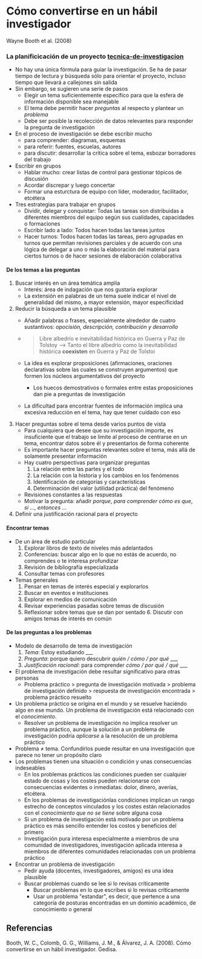 # Cómo convertirse en un hábil investigador

Wayne Booth et al. (2008)

### La planificicación de un proyecto [tecnica-de-investigacion](tecnica-de-investigacion.md)

* No hay una única fórmula para guiar la investigación. Se ha de pasar tiempo de lectura y búsqueda sólo para orientar el proyecto, incluso tiempo que llevará a callejones sin salida
* Sin embargo, se sugieren una serie de pasos
  * Elegir un tema suficientemente específico para que la esfera de información disponible sea manejable
  * El tema debe permitir hacer *preguntas* al respecto y plantear un *problema*
  * Debe ser posible la recolección de datos relevantes para responder la pregunta de investigación
* En el proceso de investigación se debe escribir mucho
  * para comprender: diagramas, esquemas
  * para referir: fuentes, escuelas, autores
  * para discutir: desarrollar la crítica sobre el tema, esbozar borradores del trabajo
* Escribir en grupos
  * Hablar mucho: crear listas de control para gestionar tópicos de discusión
  * Acordar discrepar y luego concertar
  * Formar una esturctura de equipo con líder, moderador, facilitador, etcétera
* Tres estrategias para trabajar en grupos
  * Dividir, delegar y conquistar: Todas las tareas son distribuidas a diferentes miembros del equipo según sus cualidades, capacidades o formaciones
  * Escribir lado a lado: Todos hacen todas las tareas juntos
  * Hacer turnos: Todos hacen todas las tareas, pero agrupadas en turnos que permitan revisiones parciales y de acuerdo con una lógica de delegar a uno o más la elaboración del material para ciertos turnos o de hacer sesiones de elaboración colaborativa

#### De los temas a las preguntas

1. Buscar interés en un área temática amplia
   * Interés: área de indagación que nos gustaría explorar
   * La extensión en palabras de un tema suele indicar el nivel de generalidad del mismo, a mayor extensión, mayor especificidad
1. Reducir la búsqueda a un tema plausible
   * Añadir palabras o frases, especialmente alrededor de cuatro sustantivos: *opocisión, descripción, contribución y desarrollo*
   * 
      > 
      > Libre albedrío e inevitabilidad histórica en Guerra y Paz de Tolstoy --> Tanto el libre albedrío como la inevitabilidad histórica **coexisten** en Guerra y Paz de Tolstoi
   
   * La idea es explorar proposiciones (afirmaciones, oraciones declarativas sobre las cuales se construyen argumentos) que formen los núcleos argumentativos del proyecto
     * Los huecos demostrativos o formales entre estas proposiciones dan pie a preguntas de investigación
   * La dificultad para encontrar fuentes de información implica una excesiva reducción en el tema, hay que tener cuidado con eso
1. Hacer preguntas sobre el tema desde varios puntos de vista
   * Para cualquiera que desee que su investigación importe, es insuficiente que el trabajo se limite al proceso de centrarse en un tema, encontrar datos sobre él y presentarlos de forma coherente
   * Es importante hacer preguntas relevantes sobre el tema, más allá de solamente presentar información
   * Hay cuatro perspectivas para organizar preguntas
     1. La relación entre las partes y el todo
     1. La relación con la historia y los cambios en los fenómenos
     1. Identificación de categorías y características
     1. Determinación del valor (utilidad práctica) del fenómeno
   * Revisiones constantes a las respuestas
   * Motivar la pregunta: añadir *porque*, *para comprender cómo es que*, *si ..., entonces ...*
1. Definir una justificación racional para el proyecto

#### Encontrar temas

* De un área de estudio particular
  1. Explorar libros de texto de niveles más adelantados
  1. Conferencias: buscar algo en lo que no estás de acuerdo, no comprendes o te interesa profundizar
  1. Revisión de bibliografía especializada
  1. Consultar temas con profesores
* Temas generales
  1. Pensar en temas de interés especial y explorarlos
  1. Buscar en eventos e instituciones
  1. Explorar en medios de comunicación
  1. Revisar experiencias pasadas sobre temas de discusión
  1. Reflexionar sobre temas que se dan por sentado
     6. Discutir con amigos temas de interés en común

#### De las preguntas a los problemas

* Modelo de desarrollo de tema de investigación
  1. *Tema*: Estoy estudiando ___
  1. *Pregunta*: porque quiero descubrir *quién / cómo / por qué* ___
  1. *Justificación racional*: para comprender *cómo / por qué / qué* ___
* El problema de investigación debe resultar significativo para otras personas
  * Problema práctico > pregunta de investigación motivada > problema de investigación definido > respuesta de investigación encontrada > problema práctico resuelto
* Un problema práctico se origina en el mundo y se resuelve haciéndo algo en ese mundo. Un problema de investigación está relacionado con el *conocimiento*.
  * Resolver un problema de investigación no implica resolver un problema práctico, aunque la solución a un problema de investigación podría *aplicarse* a la resolución de un problema práctico
* Problema ≠ tema. Confundirlos puede resultar en una investigación que parece no tener un propósito claro
* Los problemas tienen una situación o condición y unas consecuencias indeseables
  * En los problemas prácticos las condiciones pueden ser cualquier estado de cosas y los costes pueden relacionarse con consecuencias evidentes o inmediatas: dolor, dinero, averías, etcétera.
  * En los problemas de investigaciónlas condiciones implican un rango estrecho de conceptos vinculados y los costes están relacionados con el *conocimiento que no se tiene* sobre alguna cosa
  * Si un problema de investigación está motivado por un problema práctico es más sencillo entender los costos y beneficios del primero
  * Investigación pura interesa especialmente a miembros de una comunidad de investigadores, investigación aplicada interesa a miembros de diferentes comunidades relacionadas con un problema práctico
* Encontrar un problema de investigación
  * Pedir ayuda (docentes, investigadores, amigos) es una idea plausible
  * Buscar problemas cuando se lee si lo revisas críticamente
    * Buscar problemas en lo que escribes si lo revisas críticamente
    * Usar un problema "estandar", es decir, que pertence a una categoría de posturas encontradas en un dominio académico, de conocimiento o general

## Referencias

Booth, W. C., Colomb, G. G., Williams, J. M., & Álvarez, J. A. (2008). Cómo convertirse en un hábil investigador. Gedisa.
